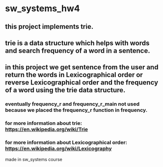 # sw_systems_hw4
## this project implements trie.
## trie is a data structure which helps with words and search frequency of a word in a sentence.
## in this project we get sentence from the user and return the words in Lexicographical order or reverse Lexicographical order and the frequency of a word using the trie data structure.
### eventually frequency_r and frequency_r_main not used because we placed the frequency_r function in frequency.
### for more information about trie: https://en.wikipedia.org/wiki/Trie
### for more information about Lexicographical order: https://en.wikipedia.org/wiki/Lexicography
made in sw_systems course 
